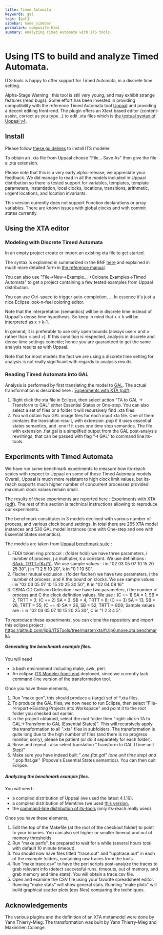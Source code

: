 ```yaml
---
title: Timed Automata
keywords: gal
tags: [gal]
sidebar: home_sidebar
permalink: composite.html
summary: Analyzing Timed Automata with ITS tools.
---
```


# Using ITS to build and analyze Timed Automata.

ITS-tools is happy to offer support for Timed Automata, in a discrete time setting. 

Alpha-Stage Warning : this tool is still very young, and may exhibit strange features (read bugs). 
Some effort has been invested in providing compatibility with the reference Timed Automata tool [Uppaal](http://www.uppaal.org) and providing a decent editing front-end. The plugin offers an Xtext based editor (content-assist, correct as you type...) to edit .xta files which is [the textual syntax of Uppaal v4](http://www.it.uu.se/research/group/darts/uppaal/help.md?file=FileFormats.shtml).

## Install

Please follow [these guidelines](eclipsestart.md) to install ITS modeler.

To obtain an .xta file from Uppaal choose "File... Save As" then give the file a .xta extension.

Please note that this is a very early alpha-release, we appreciate your feedback. 
We did manage to read in all the models included in Uppaal distribution so there is tested support for variables, templates, template parameters, instantiation, local clocks, locations, transitions, arithmetic, urgent locations, and location invariants. 

This version currently does not support Function declarations or array variables. 
There are known issues with global clocks and with commit states currently.

## Using the XTA editor

### Modeling with Discrete Timed Automata

In an empty project create or import an existing xta file to get started. 

The syntax is explained in summarized in the BNF [here](http://people.cs.aau.dk/~adavid/utap/syntax.html) 
and explained in much more detailed form in [the reference manual](http://www.it.uu.se/research/group/darts/uppaal/help.php?file=System_Descriptions/Introduction.shtml).

You can also use "File->New->Example...->Coloane Examples->Timed Automata" to get a project containing a few tested examples from Uppaal distribution.

You can use Ctrl-space to trigger auto-completion, ... In essence it's just a nice Eclipse look-n-feel coloring editor.

Note that the interpretation (semantics) will be in discrete time instead of Uppaal's dense time hypothesis. So keep in mind that x < k will be interpreted as x ≤ k-1.

In general, it is preferable to use only open bounds (always use ≤ and ≥ rather than < and >). 
If this condition is respected, analysis in discrete and dense time settings coincide; hence you are guaranteed to get the same analysis results as with Uppaal.

Note that for most models the fact we are using a discrete time setting for analysis is not really significant with regards to analysis results.

### Reading Timed Automata into GAL

Analysis is performed by first translating the model to [GAL](gal.md). The actual transformation is described here : [Experiments with XTA (pdf)](./files/xta-bench.pdf).

1.  Right click the xta file in Eclipse, then select action "TA to GAL -> Transform to GAL" either Essential States or One-step. You can also select a set of files or a folder it will recursively find .xta files.
2.  You will obtain two GAL image files for each input xta file. One of them contains the translation result, with extension .pop if it uses essential states semantics, and .one if it uses one time step semantics. The file with extension .flat.gal is a simplified output from the GAL post-analysis rewritings, that can be passed with flag "-t GAL" to command line its-tools.

## Experiments with Timed Automata

We have run some benchmark experiments to measure how its-reach scales with respect to Uppaal on some of these Timed Automata models. 
Overall, Uppaal is much more resistant to high clock limit values, but its-reach supports much higher number of concurrent processes provided maximum clock values remain small.

The results of these experiments are reported here : [Experiments with XTA (pdf)](./files/xta-bench.pdf). 
The rest of this section is technical instructions allowing to reproduce our experiments.

The benchmark constitutes in 3 models declined with various number of process, and various clock bound settings. 
In total there are 265 XTA model instances and 530 GAL model instances (one with One-step and one with Essential States semantics).

The models are taken from [Uppaal benchmark suite](www.it.uu.se/research/group/darts/uppaal/benchmarks/) :

1.  FDDI token ring protocol : (folder hddi) we have three parameters, i number of process, j a multiplier, k a constant. We use definitions : [SA=k, TRTT=(K+i*j)](https://github.com/lip6/ITSTools/blob/master/xta/fr.lip6.move.xta.benchmarks/hddi/tokenring.gen.awk). We use sample values : i in "02 03 05 07 10 15 20 25 30", j in "1 2 5 10 20", k in "0 1 10 50".
2.  Fischer mutual exclusion : (folder fischer) we have two parameters, i the number of process, and K the bound on clocks. We use sample values : i in "02 03 05 07 10 15 20 25 30 50", K in "02 04 08 16"
3.  CSMA CD Collision Detection : we have two parameters, i the number of process and C the clock definition values. We use : (C == 1) SA = 1, SB = 2, TRTT = 3; (C == 2) SA = 2, SB = 4, TRTT = 8; (C == 3) SA = 13, SB = 26, TRTT = 55; (C == 4) SA = 26, SB = 52, TRTT = 808; Sample values are : i in "02 03 05 07 10 15 20 25 30", C in "1 2 3 4 5".

To reproduce these experiments, you can clone the repository and import this eclipse project : https://github.com/lip6/ITSTools/tree/master/xta/fr.lip6.move.xta.benchmarks  

##### Generating the benchmark example files.

You will need

*   a bash environment including make, awk, perl.
*   An eclipse [ITS Modeler front-end](eclipsestart.md) deployed, since we currently lack command-line version of the transformation tool.

Once you have these elements,

1.  Run "make gen", this should produce a (large) set of *.xta files.
2.  To produce the GAL files, we now need to run Eclipse, then select "File->Import->Existing Projects into Workspace" and point it to the root folder you checked out earlier.
3.  In the project obtained, select the root folder then "right-click->TA to GAL->Transform to GAL (Essential States)". This will recursively apply the transformation to all ".xta" files in subfolders. 
The transformation is quite long due to the high number of files (and there is no progress monitor, sorry), please be patient (or do it separately for each folder).
4.  Rinse and repeat : also select translation "Transform to GAL (Time unit Step)"
5.  Make sure you have indeed built "*.one.flat.gal" (one unit time step) and "*.pop.flat.gal" (Popova's Essential States semantics). You can then quit Eclipse.

##### Analyzing the benchmark example files.

You will need :

*   a compiled distribution of Uppaal (we used the latest 4.1.16).
*   a compiled distribution of Memtime (we used [this version.](http://tiger.cs.tsinghua.edu.cn/Students/yangjl/memtime/)
*   the [command-line distribution of its-tools](http://move.lip6.fr/software/DDD/itstools.md#sec:cldl) (only its-reach really used)

Once you have these elements,

1.  Edit the top of the Makefile (at the root of the checkout folder) to point to your binaries. You can also set higher or smaller timeout and out of memory thresholds.
2.  Run "make perfs", be prepared to wait for a while (several hours total with default 10 minute timeout).
3.  You should now have files titled "trace.out" and "upptrace.out" in each of the example folders, containing raw traces from the tools.
4.  Run "make trace.csv" to have the perl scripts post-analyze the traces to grab relevant info (detect successful runs, timeouts, out of memory, and grab memory and time stats). You will obtain a trace.csv file.
5.  Open and examine the CSV file using your favorite spreadsheet editor. Running "make stats" will show general stats. Running "make plots" will build graphical scatter plots (eps files) comparing the techniques.

## Acknowledgements

The various plugins and the definition of an XTA metamodel were done by Yann Thierry-Mieg. 
The transformation was built by Yann Thierry-Mieg and Maximilien Colange.